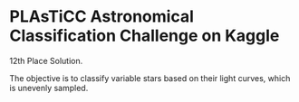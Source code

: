 # PLAsTiCC Astronomical Classification Challenge on Kaggle

12th Place Solution.

The objective is to classify variable stars based on their light curves, which is unevenly sampled.

